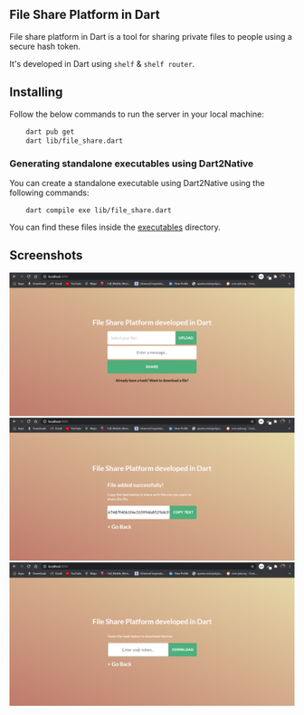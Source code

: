## File Share Platform in Dart

File share platform in Dart is a tool for sharing private files to people using a secure hash token.

It's developed in Dart using `shelf` & `shelf router`.

## Installing 
Follow the below commands to run the server in your local machine:

```
    dart pub get
    dart lib/file_share.dart
```

### Generating standalone executables using Dart2Native
You can create a standalone executable using Dart2Native using the following commands:

```
    dart compile exe lib/file_share.dart
```

You can find these files inside the [executables](./executables/) directory.

## Screenshots

![Home Screen](./screenshots/Capture.png)
![File Share Screen](./screenshots/Capture2.png)
![File Download Screen](./screenshots/Capture3.png)